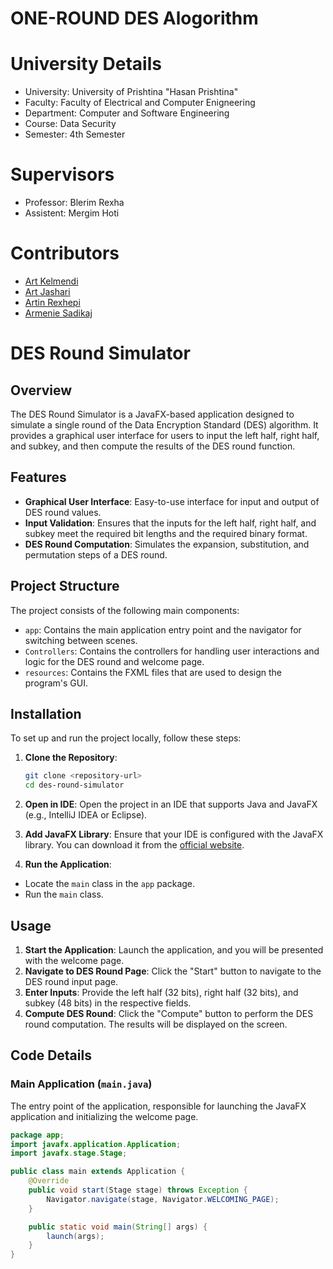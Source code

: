  #  ONE-ROUND DES Alogorithm
 
 # University Details 
- University: University of Prishtina "Hasan Prishtina"
- Faculty: Faculty of Electrical and Computer Enigneering 
- Department: Computer and Software Engineering 
- Course: Data Security 
- Semester: 4th Semester

# Supervisors
- Professor: Blerim Rexha 
- Assistent: Mergim Hoti


 
# Contributors
- [Art Kelmendi](<https://github.com/artkelmendi>)
- [Art Jashari](<https://github.com/Art-Jashari>)
- [Artin Rexhepi](<https://github.com/artin-rexhepi>)
- [Armenie Sadikaj](<https://github.com/armeniasadikaj>)

# DES Round Simulator

## Overview
The DES Round Simulator is a JavaFX-based application designed to simulate a single round of the Data Encryption Standard (DES) algorithm. It provides a graphical user interface for users to input the left half, right half, and subkey, and then compute the results of the DES round function.

## Features
- **Graphical User Interface**: Easy-to-use interface for input and output of DES round values.
- **Input Validation**: Ensures that the inputs for the left half, right half, and subkey meet the required bit lengths and the required binary format.
- **DES Round Computation**: Simulates the expansion, substitution, and permutation steps of a DES round.

## Project Structure
The project consists of the following main components:
- `app`: Contains the main application entry point and the navigator for switching between scenes.
- `Controllers`: Contains the controllers for handling user interactions and logic for the DES round and welcome page.
- `resources`: Contains the FXML files that are used to design the program's GUI.

## Installation
To set up and run the project locally, follow these steps:

1. **Clone the Repository**:
    ```sh
    git clone <repository-url>
    cd des-round-simulator
    ```

2. **Open in IDE**: Open the project in an IDE that supports Java and JavaFX (e.g., IntelliJ IDEA or Eclipse).

3. **Add JavaFX Library**: Ensure that your IDE is configured with the JavaFX library. You can download it from the [official website](https://openjfx.io/).

4. **Run the Application**:
- Locate the `main` class in the `app` package.
- Run the `main` class.

## Usage
1. **Start the Application**: Launch the application, and you will be presented with the welcome page.
2. **Navigate to DES Round Page**: Click the "Start" button to navigate to the DES round input page.
3. **Enter Inputs**: Provide the left half (32 bits), right half (32 bits), and subkey (48 bits) in the respective fields.
4. **Compute DES Round**: Click the "Compute" button to perform the DES round computation. The results will be displayed on the screen.

## Code Details

### Main Application (`main.java`)
The entry point of the application, responsible for launching the JavaFX application and initializing the welcome page.

```java
package app;
import javafx.application.Application;
import javafx.stage.Stage;

public class main extends Application {
    @Override
    public void start(Stage stage) throws Exception {
        Navigator.navigate(stage, Navigator.WELCOMING_PAGE);
    }

    public static void main(String[] args) {
        launch(args);
    }
}